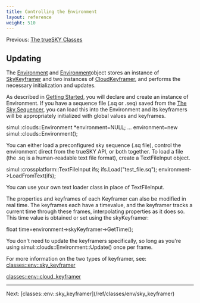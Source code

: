 ```yaml
---
title: Controlling the Environment
layout: reference
weight: 510
---
```





Previous: <a href=".">The trueSKY Classes</a>

## Updating ##
The <a href="../ref/simul/clouds/environment">Environment</a> and <a href="../ref/simul/clouds/environment">Environment</a>object stores an instance of <a href="../ref/simul/sky/skykeyframer">SkyKeyframer</a>
and two instances of <a href="../ref/simul/clouds/cloudkeyframer">CloudKeyframer</a>, and performs the necessary initialization and updates.

As described in <a href="../gettingstarted">Getting Started</a>, you will declare and create an instance of Environment. If you have a sequence file (.sq or .seq)
saved from the <a href="../sequencer">The Sky Sequencer</a>, you can load this into the Environment and its keyframers will be appropriately initialized with global values
and keyframes.

simul::clouds::Environment *environment=NULL;
...
environment=new simul::clouds::Environment();

You can either load a preconfigured sky sequence (.sq file), control the environment direct from the trueSKY API, or both together.
To load a file (the .sq is a human-readable text file format), create a TextFileInput object.

simul::crossplatform::TextFileInput ifs;
ifs.Load("test_file.sq");
environment->LoadFromText(ifs);

You can use your own text loader class in place of TextFileInput.

The properties and keyframes of each Keyframer can also be modified in real time.
The keyframes each have a timevalue, and the keyframer tracks a current time through these frames, interpolating properties as it does so. This time value is obtained
or set using the skyKeyframer:

float time=environment->skyKeyframer->GetTime();

You don't need to update the keyframers specifically, so long as you're using simul::clouds::Environment::Update() once per frame.

For more information on the two types of keyframer, see:
[classes::env::sky_keyframer](/ref/classes/env/sky_keyframer)

[classes::env::cloud_keyframer](/ref/classes/env/cloud_keyframer)


<hr size="1">
Next: [classes::env::sky_keyframer](/ref/classes/env/sky_keyframer)

